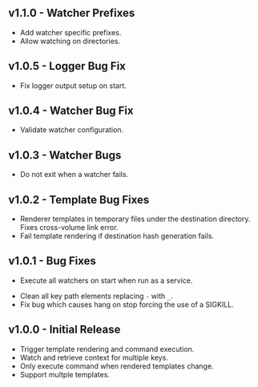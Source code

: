 ## v1.1.0 - Watcher Prefixes
+ Add watcher specific prefixes.
+ Allow watching on directories.

## v1.0.5 - Logger Bug Fix
* Fix logger output setup on start.

## v1.0.4 - Watcher Bug Fix
* Validate watcher configuration.

## v1.0.3 - Watcher Bugs
* Do not exit when a watcher fails.

## v1.0.2 - Template Bug Fixes
* Renderer templates in temporary files under the destination directory. Fixes
  cross-volume link error.
* Fail template rendering if destination hash generation fails.

## v1.0.1 - Bug Fixes
+ Execute all watchers on start when run as a service.
* Clean all key path elements replacing `-` with `_`.
* Fix bug which causes hang on stop forcing the use of a SIGKILL.

## v1.0.0 - Initial Release
+ Trigger template rendering and command execution.
+ Watch and retrieve context for multiple keys.
+ Only execute command when rendered templates change.
+ Support multple templates.

